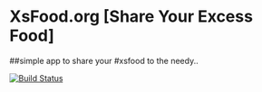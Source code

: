 # XsFood.org [Share Your Excess Food]

##simple app to share your #xsfood to the needy..

[![Build Status](https://travis-ci.org/immi5556/_xsshr.svg?branch=master)](https://travis-ci.org/immi5556/_xsshr)